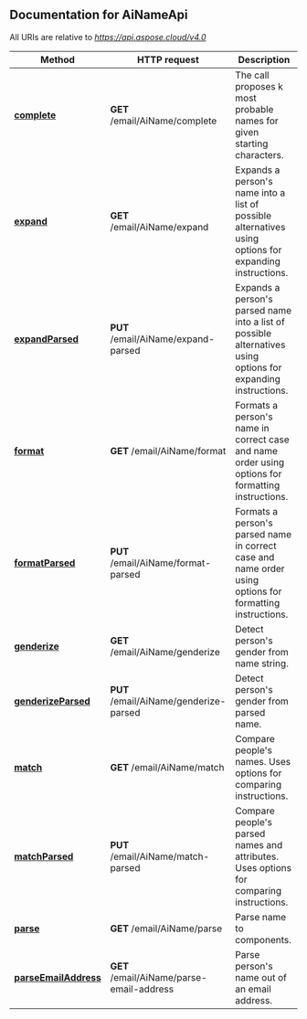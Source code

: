 
## Documentation for AiNameApi

All URIs are relative to *https://api.aspose.cloud/v4.0*

Method | HTTP request | Description
------ | ------------ | -----------
[**complete**](AiNameApi.md#complete) | **GET** /email/AiName/complete | The call proposes k most probable names for given starting characters.             
[**expand**](AiNameApi.md#expand) | **GET** /email/AiName/expand | Expands a person&#39;s name into a list of possible alternatives using options for expanding instructions.             
[**expandParsed**](AiNameApi.md#expandParsed) | **PUT** /email/AiName/expand-parsed | Expands a person&#39;s parsed name into a list of possible alternatives using options for expanding instructions.             
[**format**](AiNameApi.md#format) | **GET** /email/AiName/format | Formats a person&#39;s name in correct case and name order using options for formatting instructions.             
[**formatParsed**](AiNameApi.md#formatParsed) | **PUT** /email/AiName/format-parsed | Formats a person&#39;s parsed name in correct case and name order using options for formatting instructions.             
[**genderize**](AiNameApi.md#genderize) | **GET** /email/AiName/genderize | Detect person&#39;s gender from name string.             
[**genderizeParsed**](AiNameApi.md#genderizeParsed) | **PUT** /email/AiName/genderize-parsed | Detect person&#39;s gender from parsed name.             
[**match**](AiNameApi.md#match) | **GET** /email/AiName/match | Compare people&#39;s names. Uses options for comparing instructions.             
[**matchParsed**](AiNameApi.md#matchParsed) | **PUT** /email/AiName/match-parsed | Compare people&#39;s parsed names and attributes. Uses options for comparing instructions.             
[**parse**](AiNameApi.md#parse) | **GET** /email/AiName/parse | Parse name to components.             
[**parseEmailAddress**](AiNameApi.md#parseEmailAddress) | **GET** /email/AiName/parse-email-address | Parse person&#39;s name out of an email address.             
